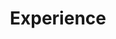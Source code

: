 ---
# An instance of the Experience widget.
# Documentation: https://wowchemy.com/docs/page-builder/
widget: experience

# This file represents a page section.
headless: true

# Order that this section appears on the page.
weight: 40

title: Experience
subtitle:

# Date format for experience
#   Refer to https://wowchemy.com/docs/customization/#date-format
date_format: Jan 2006

# Experiences.
#   Add/remove as many `experience` items below as you like.
#   Required fields are `title`, `company`, and `date_start`.
#   Leave `date_end` empty if it's your current employer.
#   Begin multi-line descriptions with YAML's `|2-` multi-line prefix.
experience:
  - title: 'Graduate Researcher – Advisor: Prof. D. Bertsimas'
    company: Massachusetts Institute of Technology
    company_url: 'https://web.mit.edu/'
    company_logo: org-mit
    location: Cambridge, MA
    date_start: '2021-09-01'
    date_end: ''
    description: |2-
        **Research Projects:**
        * Develop RAG-based system that significantly improves diagnostic accuracy and explainability of healthcare pipelines ([Preprint](https://arxiv.org/abs/2507.00205), revision in *Nature Digital Medicine (npj)*)

        * Large Language Models for diagnosing **100s** of healthcare conditions from the patient's Electronic Health Record (ongoing work).

        * Efficiently adapting multimodal Vision & LLM embeddings into a downstream task for significant perfromance improvements ([Preprint](https://arxiv.org/pdf/2502.02048))

        * Large Language Models to formulate and solve Robust Optimization Problems ([Preprint](https://arxiv.org/abs/2501.00568))

        * Solving Global Optimization Problems using Machine Learning ([*Journal of Global Optimization*](https://link.springer.com/article/10.1007/s10898-024-01434-9))

  - title: ML Intern – Google Cloud AI
    company: Google
    company_url: 'https://cloud.google.com/'
    company_logo: org-google
    location: Sunnyvale, CA
    date_start: '2025-06-01'
    date_end: '2025-08-31'
    description: |2-
      * Implemented and trained 8+ recommendation models using state-of-the-art LLMs. 
      * Compared LLM-based recommenders against traditional models and production systems. 
      * Implemented methods that improved cold-start recommendation performance by **10+**%.
  - title: ML Research Engineer Intern – Recommendation Algorithms
    company: Netflix
    company_url: 'https://netflix.com/'
    company_logo: org-netflix
    location: Los Gatos, CA
    date_start: '2024-05-01'
    date_end: '2024-08-31'
    description: |2-
      * Worked on improving Netflix's core recommendation algorithm. 
      * Implemented a multimodal recommendation pipeline using state-of-the-art LLMs, Vision Transformers and Contrastive Learning. 
      * Scaled the pipeline to production-size data and showed **3-5%** improvement in recommendation quality.

  - title: Co-Founder & AI Software Engineer
    company: Guestflip
    company_url: ''
    company_logo: org-gf
    location: Athens, Greece
    date_start: '2017-12-01'
    date_end: '2019-02-01'
    description: |2-
        *	Developed an NLP system that analyzes hotel reviews, detects polarity, and identifies guests’ complaints.
        *	The system suggests responses to the review depending on the sentiment and the type of complaint.
        *	Full-stack web development of the company’s web platform in Laravel-PHP.


  - title: Research Intern
    company: Foundation of Research and Technology Hellas (FORTH)
    company_url: ''
    company_logo: org-forth
    location: Heraklion, Greece
    date_start: '2019-07-01'
    date_end: '2019-09-25'
    description: |2-
      Worked on a project called "Human Behavioral Profiling" in the Computer Vision and Robotics Laboratory. Our goal was to utilize dynamic models and reinforcement learning in order to make a robotic arm imitate tasks performed by a human.
      
      Responsibilities included:
        
        * Develop dynamic models in C++ and Python
        * Adapt these models to use Reinforcement Learning
        * Interact with ROS to control a robotic arm

design:
  columns: '2'
---